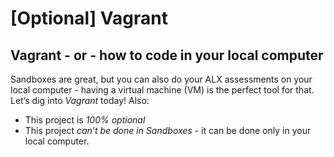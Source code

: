 # [Optional] Vagrant
## Vagrant - or - how to code in your local computer
Sandboxes are great, but you can also do your ALX assessments on your local computer - having a virtual machine (VM) is the perfect tool for that.
Let’s dig into _Vagrant_ today!
Also:
* This project is _100% optional_
* This project _can’t be done in Sandboxes_ - it can be done only in your local computer.


